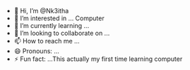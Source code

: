 - 👋 Hi, I’m @Nk3itha
- 👀 I’m interested in ... Computer
- 🌱 I’m currently learning ...
- 💞️ I’m looking to collaborate on ...
- 📫 How to reach me ...
- 😄 Pronouns: ...
- ⚡ Fun fact: ...This actually my first time learning computer

<!---
Nk3itha/Nk3itha is a ✨ special ✨ repository because its `README.md` (this file) appears on your GitHub profile.
You can click the Preview link to take a look at your changes.
--->
